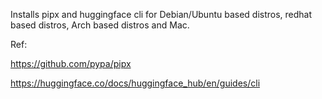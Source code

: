 Installs pipx and huggingface cli for Debian/Ubuntu based distros, redhat based distros, Arch based distros and Mac.


Ref: 

https://github.com/pypa/pipx

https://huggingface.co/docs/huggingface_hub/en/guides/cli